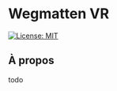 # Wegmatten VR
[![License: MIT](https://img.shields.io/badge/License-MIT-yellow.svg)](https://opensource.org/licenses/MIT)

## À propos

todo
